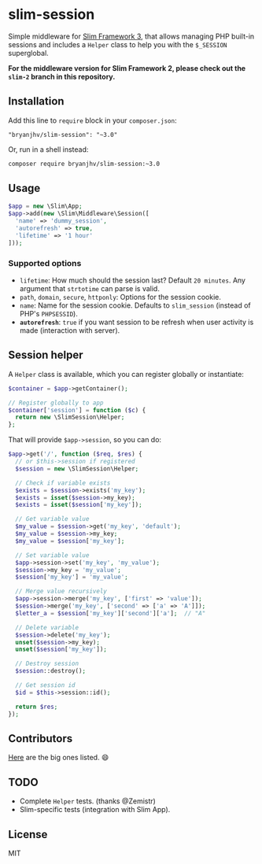 # slim-session

Simple middleware for [Slim Framework 3][slim], that allows managing PHP
built-in sessions and includes a `Helper` class to help you with the `$_SESSION`
superglobal.

**For the middleware version for Slim Framework 2, please check out the `slim-2`
branch in this repository.**


## Installation

Add this line to `require` block in your `composer.json`:

```
"bryanjhv/slim-session": "~3.0"
```

Or, run in a shell instead:

```sh
composer require bryanjhv/slim-session:~3.0
```


## Usage

```php
$app = new \Slim\App;
$app->add(new \Slim\Middleware\Session([
  'name' => 'dummy_session',
  'autorefresh' => true,
  'lifetime' => '1 hour'
]));
```


### Supported options

* `lifetime`: How much should the session last? Default `20 minutes`. Any
  argument that `strtotime` can parse is valid.
* `path`, `domain`, `secure`, `httponly`: Options for the session cookie.
* `name`: Name for the session cookie. Defaults to `slim_session` (instead of
  PHP's `PHPSESSID`).
* **`autorefresh`**: `true` if you want session to be refresh when user activity
  is made (interaction with server).


## Session helper

A `Helper` class is available, which you can register globally or instantiate:

```php
$container = $app->getContainer();

// Register globally to app
$container['session'] = function ($c) {
  return new \SlimSession\Helper;
};
```

That will provide `$app->session`, so you can do:

```php
$app->get('/', function ($req, $res) {
  // or $this->session if registered
  $session = new \SlimSession\Helper;

  // Check if variable exists
  $exists = $session->exists('my_key');
  $exists = isset($session->my_key);
  $exists = isset($session['my_key']);

  // Get variable value
  $my_value = $session->get('my_key', 'default');
  $my_value = $session->my_key;
  $my_value = $session['my_key'];

  // Set variable value
  $app->session->set('my_key', 'my_value');
  $session->my_key = 'my_value';
  $session['my_key'] = 'my_value';

  // Merge value recursively
  $app->session->merge('my_key', ['first' => 'value']);
  $session->merge('my_key', ['second' => ['a' => 'A']]);
  $letter_a = $session['my_key']['second']['a'];  // "A"

  // Delete variable
  $session->delete('my_key');
  unset($session->my_key);
  unset($session['my_key']);

  // Destroy session
  $session::destroy();

  // Get session id
  $id = $this->session::id();

  return $res;
});
```


## Contributors

[Here][contributors] are the big ones listed. :smile:


## TODO

- Complete `Helper` tests. (thanks @Zemistr)
- Slim-specific tests (integration with Slim App).


## License

MIT


[slim]: https://www.slimframework.com
[contributors]: https://github.com/bryanjhv/slim-session/graphs/contributors
